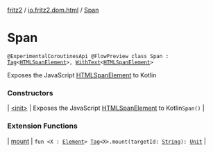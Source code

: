 [fritz2](../../index.md) / [io.fritz2.dom.html](../index.md) / [Span](./index.md)

# Span

`@ExperimentalCoroutinesApi @FlowPreview class Span : `[`Tag`](../../io.fritz2.dom/-tag/index.md)`<`[`HTMLSpanElement`](https://kotlinlang.org/api/latest/jvm/stdlib/org.w3c.dom/-h-t-m-l-span-element/index.html)`>, `[`WithText`](../../io.fritz2.dom/-with-text/index.md)`<`[`HTMLSpanElement`](https://kotlinlang.org/api/latest/jvm/stdlib/org.w3c.dom/-h-t-m-l-span-element/index.html)`>`

Exposes the JavaScript [HTMLSpanElement](https://developer.mozilla.org/en/docs/Web/API/HTMLSpanElement) to Kotlin

### Constructors

| [&lt;init&gt;](-init-.md) | Exposes the JavaScript [HTMLSpanElement](https://developer.mozilla.org/en/docs/Web/API/HTMLSpanElement) to Kotlin`Span()` |

### Extension Functions

| [mount](../../io.fritz2.dom/mount.md) | `fun <X : `[`Element`](https://kotlinlang.org/api/latest/jvm/stdlib/org.w3c.dom/-element/index.html)`> `[`Tag`](../../io.fritz2.dom/-tag/index.md)`<X>.mount(targetId: `[`String`](https://kotlinlang.org/api/latest/jvm/stdlib/kotlin/-string/index.html)`): `[`Unit`](https://kotlinlang.org/api/latest/jvm/stdlib/kotlin/-unit/index.html) |

